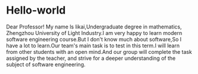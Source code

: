 # Hello-world
Dear Professor!
  My name ls likai,Undergraduate degree in mathematics, Zhengzhou University of Light Industry.I am very happy to learn modern software engineering course.But I don't know much about software,So I have a lot to learn.Our team's main task  is to test in this term.I will learn from other students with an open mind.And our group will complete the task assigned by the teacher, and strive for a deeper understanding of the subject of software engineering.
